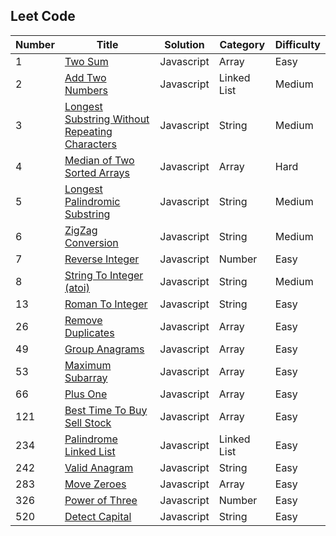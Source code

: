 ## Leet Code

| Number | Title                                                                                                                           | Solution   | Category    | Difficulty |
| ------ | ------------------------------------------------------------------------------------------------------------------------------- | ---------- | ----------- | ---------- |
| 1      | [Two Sum](https://leetcode.com/problems/two-sum/)                                                                               | Javascript | Array       | Easy       |
| 2      | [Add Two Numbers](https://leetcode.com/problems/add-two-numbers/)                                                               | Javascript | Linked List | Medium     |
| 3      | [Longest Substring Without Repeating Characters](https://leetcode.com/problems/longest-substring-without-repeating-characters/) | Javascript | String      | Medium     |
| 4      | [Median of Two Sorted Arrays](https://leetcode.com/problems/median-of-two-sorted-arrays/)                                       | Javascript | Array       | Hard       |
| 5      | [Longest Palindromic Substring](https://leetcode.com/problems/longest-palindromic-substring/)                                   | Javascript | String      | Medium     |
| 6      | [ZigZag Conversion](https://leetcode.com/problems/zigzag-conversion/)                                                           | Javascript | String      | Medium     |
| 7      | [Reverse Integer](https://leetcode.com/problems/reverse-integer/)                                                               | Javascript | Number      | Easy       |
| 8      | [String To Integer (atoi)](https://leetcode.com/problems/string-to-integer-atoi/)                                               | Javascript | String      | Medium     |
| 13     | [Roman To Integer](https://leetcode.com/problems/roman-to-integer/)                                                             | Javascript | String      | Easy       |
| 26     | [Remove Duplicates](https://leetcode.com/problems/remove-duplicates-from-sorted-array/)                                         | Javascript | Array       | Easy       |
| 49     | [Group Anagrams](https://leetcode.com/problems/group-anagrams/)                                                                 | Javascript | Array       | Easy       |
| 53     | [Maximum Subarray](https://leetcode.com/problems/maximum-subarray/)                                                             | Javascript | Array       | Easy       |
| 66     | [Plus One](https://leetcode.com/problems/plus-one/)                                                                             | Javascript | Array       | Easy       |
| 121    | [Best Time To Buy Sell Stock](https://leetcode.com/problems/best-time-to-buy-and-sell-stock/)                                   | Javascript | Array       | Easy       |
| 234    | [Palindrome Linked List](https://leetcode.com/problems/palindrome-linked-list/)                                                 | Javascript | Linked List | Easy       |
| 242    | [Valid Anagram](https://leetcode.com/problems/valid-anagram/)                                                                   | Javascript | String      | Easy       |
| 283    | [Move Zeroes](https://leetcode.com/problems/move-zeroes/)                                                                       | Javascript | Array       | Easy       |
| 326    | [Power of Three](https://leetcode.com/problems/power-of-three/)                                                                 | Javascript | Number      | Easy       |
| 520    | [Detect Capital](https://leetcode.com/problems/detect-capital/)                                                                 | Javascript | String      | Easy       |
